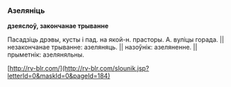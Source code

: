 ### Азеляніць
**дзеяслоў, закончанае трыванне**

Пасадзіць дрэвы, кусты і пад. на якой-н. прасторы. А. вуліцы горада. || незакончанае трыванне: азеляняць. || назоўнік: азеляненне. || прыметнік: азеляняльны.

<a rel="author">[http://rv-blr.com/](http://rv-blr.com/slounik.jsp?letterId=0&maskId=0&pageId=184)</a>
